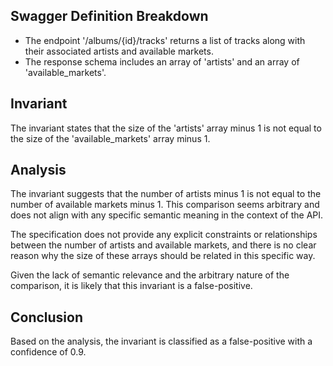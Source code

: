 ## Swagger Definition Breakdown
- The endpoint '/albums/{id}/tracks' returns a list of tracks along with their associated artists and available markets.
- The response schema includes an array of 'artists' and an array of 'available_markets'.

## Invariant
The invariant states that the size of the 'artists' array minus 1 is not equal to the size of the 'available_markets' array minus 1.

## Analysis
The invariant suggests that the number of artists minus 1 is not equal to the number of available markets minus 1. This comparison seems arbitrary and does not align with any specific semantic meaning in the context of the API.

The specification does not provide any explicit constraints or relationships between the number of artists and available markets, and there is no clear reason why the size of these arrays should be related in this specific way.

Given the lack of semantic relevance and the arbitrary nature of the comparison, it is likely that this invariant is a false-positive.

## Conclusion
Based on the analysis, the invariant is classified as a false-positive with a confidence of 0.9.
